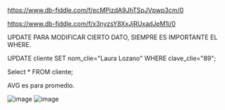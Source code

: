 https://www.db-fiddle.com/f/ecMPizdA9JhTSpJVpwp3cm/0


https://www.db-fiddle.com/f/x3nyzsY8XxJjRUxadJeM1i/0

UPDATE PARA MODIFICAR CIERTO DATO, SIEMPRE ES IMPORTANTE EL WHERE.


UPDATE cliente 
SET nom_clie="Laura Lozano"
WHERE clave_clie="89";

Select * 
FROM cliente;

AVG es para promedio.

![image](https://user-images.githubusercontent.com/113804525/224515109-656041e0-9698-4014-9f36-c7133dfe603f.png)
![image](https://user-images.githubusercontent.com/113804525/224515120-a92e8947-f90a-4561-875c-1329752aa461.png)
